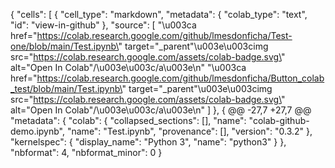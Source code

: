    {
  "cells": [
    {
      "cell_type": "markdown",
      "metadata": {
        "colab_type": "text",
        "id": "view-in-github"
      },
      "source": [
        "\u003ca href=\"https://colab.research.google.com/github/lmesdonficha/Test-one/blob/main/Test.ipynb\" target=\"_parent\"\u003e\u003cimg src=\"https://colab.research.google.com/assets/colab-badge.svg\" alt=\"Open In Colab\"/\u003e\u003c/a\u003e\n"
        "\u003ca href=\"https://colab.research.google.com/github/lmesdonficha/Button_colab_test/blob/main/Test.ipynb\" target=\"_parent\"\u003e\u003cimg src=\"https://colab.research.google.com/assets/colab-badge.svg\" alt=\"Open In Colab\"/\u003e\u003c/a\u003e\n"
      ]
    },
    {
@@ -27,7 +27,7 @@
  "metadata": {
    "colab": {
      "collapsed_sections": [],
      "name": "colab-github-demo.ipynb",
      "name": "Test.ipynb",
      "provenance": [],
      "version": "0.3.2"
    },
    "kernelspec": {
      "display_name": "Python 3",
      "name": "python3"
    }
  },
  "nbformat": 4,
  "nbformat_minor": 0
}
